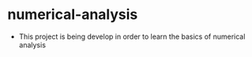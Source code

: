 # numerical-analysis

- This project is being develop in order to learn the basics of numerical analysis
